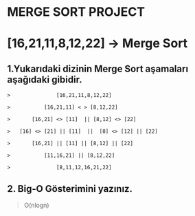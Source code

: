 # MERGE SORT PROJECT

# [16,21,11,8,12,22] -> Merge Sort


## 1.Yukarıdaki dizinin Merge Sort aşamaları aşağıdaki gibidir.


```
>               [16,21,11,8,12,22]

>           [16,21,11] < > [8,12,22]

>       [16,21] <> [11]  || [8,12] <> [22]

>   [16] <> [21] || [11]  ||  [8] <> [12] || [22]

>       [16,21] || [11] || [8,12] || [22]

>           [11,16,21] || [8,12,22]

>               [8,11,12,16,21,22]

```

## 2. Big-O Gösterimini yazınız.

> O(nlogn) 

